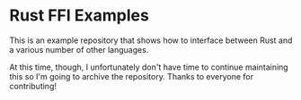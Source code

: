 # Rust FFI Examples

This is an example repository that shows how to interface between Rust and a
various number of other languages.

At this time, though, I unfortunately don't have time to continue maintaining
this so I'm going to archive the repository. Thanks to everyone for
contributing!
